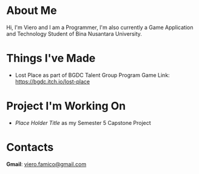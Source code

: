 # About Me
Hi, I'm Viero and I am a Programmer, I'm also currently a Game Application and Technology Student of Bina Nusantara University.

# Things I've Made
-  Lost Place as part of BGDC Talent Group Program
   Game Link: https://bgdc.itch.io/lost-place

# Project I'm Working On
- *Place Holder Title* as my Semester 5 Capstone Project

# Contacts
**Gmail**: viero.famico@gmail.com
<!---
- 👀 I’m interested in ...
- 🌱 I’m currently learning ...
- 💞️ I’m looking to collaborate on ...
- 📫 How to reach me ...
VieroFamico/VieroFamico is a ✨ special ✨ repository because its `README.md` (this file) appears on your GitHub profile.
You can click the Preview link to take a look at your changes.
--->
